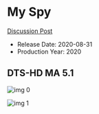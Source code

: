 # My Spy

[Discussion Post](https://www.avsforum.com/threads/bass-eq-for-filtered-movies.2995212/post-59472482)

* Release Date: 2020-08-31
* Production Year: 2020

## DTS-HD MA 5.1

![img 0](https://i.imgur.com/Y2GenFb.jpg)

![img 1](https://i.imgur.com/l4vOwFr.png)


